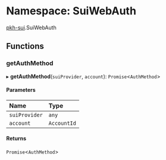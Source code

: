 # Namespace: SuiWebAuth

[pkh-sui](pkh_sui.md).SuiWebAuth

## Functions

### getAuthMethod

▸ **getAuthMethod**(`suiProvider`, `account`): `Promise`<`AuthMethod`\>

#### Parameters

| Name | Type |
| :------ | :------ |
| `suiProvider` | `any` |
| `account` | `AccountId` |

#### Returns

`Promise`<`AuthMethod`\>
